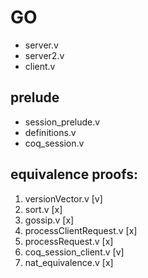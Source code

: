 # GO

- server.v
- server2.v
- client.v

## prelude

- session_prelude.v
- definitions.v
- coq_session.v

## equivalence proofs:

1. versionVector.v [v]
2. sort.v [x]
3. gossip.v [x]
4. processClientRequest.v [x]
5. processRequest.v [x]
6. coq_session_client.v [v]
7. nat_equivalence.v [x]
